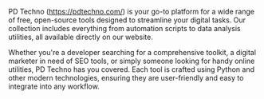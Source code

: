 PD Techno (https://pdtechno.com/) is your go-to platform for a wide range of free, open-source tools designed to streamline your digital tasks. Our collection includes everything from automation scripts to data analysis utilities, all available directly on our website.


Whether you're a developer searching for a comprehensive toolkit, a digital marketer in need of SEO tools, or simply someone looking for handy online utilities, PD Techno has you covered. Each tool is crafted using Python and other modern technologies, ensuring they are user-friendly and easy to integrate into any workflow.
